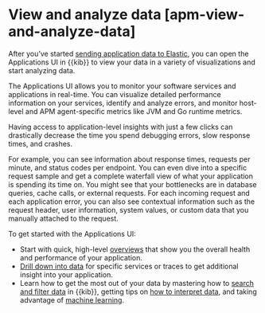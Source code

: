 # View and analyze data [apm-view-and-analyze-data]

After you’ve started [sending application data to Elastic](../../../solutions/observability/apps/collect-application-data.md), you can open the Applications UI in {{kib}} to view your data in a variety of visualizations and start analyzing data.

The Applications UI allows you to monitor your software services and applications in real-time. You can visualize detailed performance information on your services, identify and analyze errors, and monitor host-level and APM agent-specific metrics like JVM and Go runtime metrics.

Having access to application-level insights with just a few clicks can drastically decrease the time you spend debugging errors, slow response times, and crashes.

For example, you can see information about response times, requests per minute, and status codes per endpoint. You can even dive into a specific request sample and get a complete waterfall view of what your application is spending its time on. You might see that your bottlenecks are in database queries, cache calls, or external requests. For each incoming request and each application error, you can also see contextual information such as the request header, user information, system values, or custom data that you manually attached to the request.

To get started with the Applications UI:

* Start with quick, high-level [overviews](../../../solutions/observability/apps/overviews.md) that show you the overall health and performance of your application.
* [Drill down into data](../../../solutions/observability/apps/drill-down-into-data.md) for specific services or traces to get additional insight into your application.
* Learn how to get the most out of your data by mastering how to [search and filter data](../../../solutions/observability/apps/filter-search-application-data.md) in {{kib}}, getting tips on [how to interpret data](../../../solutions/observability/apps/interpret-application-data.md), and taking advantage of [machine learning](../../../solutions/observability/apps/integrate-with-machine-learning.md).









